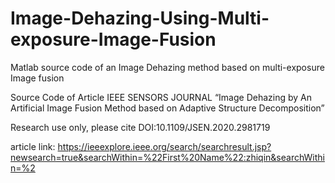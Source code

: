 # Image-Dehazing-Using-Multi-exposure-Image-Fusion
Matlab source code of an Image Dehazing method based on multi-exposure Image fusion

Source Code of Article IEEE SENSORS JOURNAL “Image Dehazing by An Artificial Image Fusion Method based on Adaptive Structure Decomposition” 

Research use only, please cite DOI:10.1109/JSEN.2020.2981719


article link:
https://ieeexplore.ieee.org/search/searchresult.jsp?newsearch=true&searchWithin=%22First%20Name%22:zhiqin&searchWithin=%2
